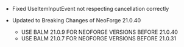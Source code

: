 - Fixed UseItemInputEvent not respecting cancellation correctly

- Updated to Breaking Changes of NeoForge 21.0.40
  - USE BALM 21.0.9 FOR NEOFORGE VERSIONS BEFORE 21.0.40
  - USE BALM 21.0.7 FOR NEOFORGE VERSIONS BEFORE 21.0.31